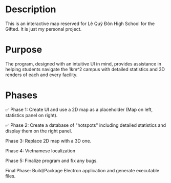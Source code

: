 # Description
This is an interactive map reserved for Lê Quý Đôn High School for the Gifted. It is just my personal project.

# Purpose
The program, designed with an intuitive UI in mind, provides assistance in helping students navigate the 1km^2 campus with detailed statistics and 3D renders of each and every facility.

# Phases
✅ Phase 1: Create UI and use a 2D map as a placeholder (Map on left, statistics panel on right).

✅ Phase 2: Create a database of "hotspots" including detailed statistics and display them on the right panel.

Phase 3: Replace 2D map with a 3D one.

Phase 4: Vietnamese localization

Phase 5: Finalize program and fix any bugs.

Final Phase: Build/Package Electron application and generate executable files.
